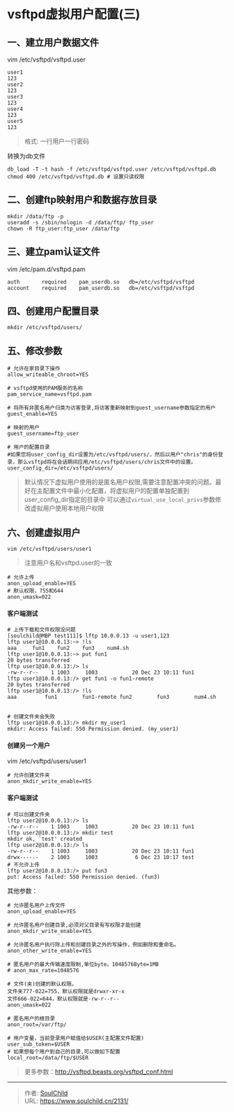# vsftpd虚拟用户配置(三)

<!--more-->
## 一、建立用户数据文件
vim /etc/vsftpd/vsftpd.user
```
user1
123
user2
123
user3
123
user4
123
user5
123
```
> 格式: 一行用户一行密码

转换为db文件
```
db_load -T -t hash -f /etc/vsftpd/vsftpd.user /etc/vsftpd/vsftpd.db
chmod 400 /etc/vsftpd/vsftpd.db # 设置只读权限
```

## 二、创建ftp映射用户和数据存放目录
```
mkdir /data/ftp -p
useradd -s /sbin/nologin -d /data/ftp/ ftp_user
chown -R ftp_user:ftp_user /data/ftp
```

## 三、建立pam认证文件
vim /etc/pam.d/vsftpd.pam
```
auth       required    pam_userdb.so   db=/etc/vsftpd/vsftpd
account    required    pam_userdb.so   db=/etc/vsftpd/vsftpd
```

## 四、创建用户配置目录
`mkdir /etc/vsftpd/users/`

## 五、修改参数
```
# 允许在家目录下操作
allow_writeable_chroot=YES

# vsftpd使用的PAM服务的名称
pam_service_name=vsftpd.pam

# 将所有非匿名用户归类为访客登录,将访客重新映射到guest_username参数指定的用户
guest_enable=YES

# 映射的用户
guest_username=ftp_user

# 用户的配置目录
#如果您将user_config_dir设置为/etc/vsftpd/users/，然后以用户"chris"的身份登录，那么vsftpd将在会话期间应用/etc/vsftpd/users/chris文件中的设置。
user_config_dir=/etc/vsftpd/users/
```
> 默认情况下虚拟用户使用的是匿名用户权限,需要注意配置冲突的问题。最好在主配置文件中最小化配置，将虚拟用户的配置单独配置到user_config_dir指定的目录中
> 可以通过`virtual_use_local_privs`参数修改虚拟用户使用本地用户权限


## 六、创建虚拟用户
`vim /etc/vsftpd/users/user1`
> 注意用户名和vsftpd.user的一致

```
# 允许上传
anon_upload_enable=YES
# 默认权限，755和644
anon_umask=022
```

#### 客户端测试
```
# 上传下载和文件权限没问题
[soulchild@MBP test111]$ lftp 10.0.0.13 -u user1,123
lftp user1@10.0.0.13:~> !ls
aaa     fun1    fun2    fun3    num4.sh
lftp user1@10.0.0.13:~> put fun1
20 bytes transferred                    
lftp user1@10.0.0.13:/> ls
-rw-r--r--    1 1003     1003           20 Dec 23 10:11 fun1
lftp user1@10.0.0.13:/> get fun1 -o fun1-remote
20 bytes transferred
lftp user1@10.0.0.13:/> !ls 
aaa         fun1        fun1-remote fun2        fun3        num4.sh


# 创建文件夹会失败
lftp user1@10.0.0.13:/> mkdir my_user1
mkdir: Access failed: 550 Permission denied. (my_user1)
```

#### 创建另一个用户
vim /etc/vsftpd/users/user1
```
# 允许创建文件夹
anon_mkdir_write_enable=YES
```
#### 客户端测试
```
# 可以创建文件夹
lftp user2@10.0.0.13:/> ls
-rw-r--r--    1 1003     1003           20 Dec 23 10:11 fun1
lftp user2@10.0.0.13:/> mkdir test
mkdir ok, `test' created
lftp user2@10.0.0.13:/> ls
-rw-r--r--    1 1003     1003           20 Dec 23 10:11 fun1
drwx------    2 1003     1003            6 Dec 23 10:17 test
# 不允许上传
lftp user2@10.0.0.13:/> put fun3
put: Access failed: 550 Permission denied. (fun3)
```


其他参数：
```
# 允许匿名用户上传文件
anon_upload_enable=YES

# 允许匿名用户创建目录,必须对父目录有写权限才能创建
anon_mkdir_write_enable=YES

# 允许匿名用户执行除上传和创建目录之外的写操作，例如删除和重命名。
anon_other_write_enable=YES

# 匿名用户的最大传输速度限制,单位byte。1048576Byte=1MB
# anon_max_rate=1048576

# 文件(夹)创建的默认权限。
文件夹777-022=755，默认权限就是drwxr-xr-x
文件666-022=644，默认权限就是-rw-r--r--
anon_umask=022

# 匿名用户的根目录
anon_root=/var/ftp/

# 用户变量，当前登录用户赋值给$USER(主配置文件配置)
user_sub_token=$USER
# 如果想每个用户到自己的目录,可以做如下配置
local_root=/data/ftp/$USER
```

> 更多参数：http://vsftpd.beasts.org/vsftpd_conf.html








---

> 作者: [SoulChild](https://www.soulchild.cn)  
> URL: https://www.soulchild.cn/2131/  

